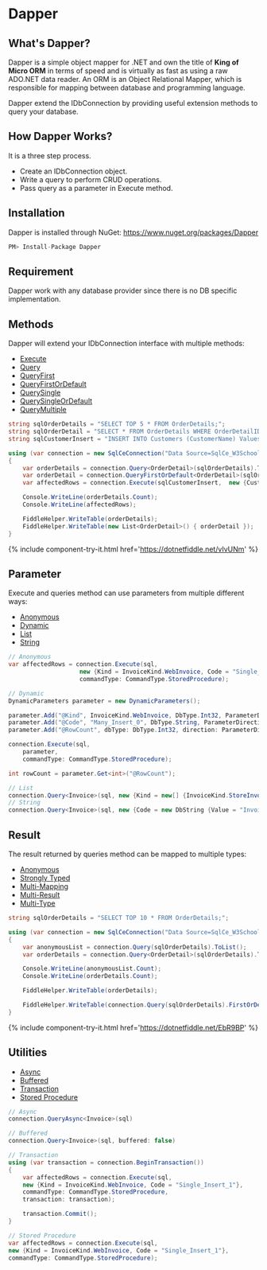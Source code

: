 # Dapper

## What's Dapper?
Dapper is a simple object mapper for .NET and own the title of **King of Micro ORM** in terms of speed and is virtually as fast as using a raw ADO.NET data reader. An ORM is an Object Relational Mapper, which is responsible for mapping between database and programming language.

Dapper extend the IDbConnection by providing useful extension methods to query your database.

## How Dapper Works?
It is a three step process.
- Create an IDbConnection object.
- Write a query to perform CRUD operations.
- Pass query as a parameter in Execute method.

## Installation
Dapper is installed through NuGet: <a href="https://www.nuget.org/packages/Dapper" target="_blank">https://www.nuget.org/packages/Dapper</a>

```csharp
PM> Install-Package Dapper
```

## Requirement
Dapper work with any database provider since there is no DB specific implementation.

## Methods
Dapper will extend your IDbConnection interface with multiple methods:

- [Execute](/execute)
- [Query](/query)
- [QueryFirst](/queryfirst)
- [QueryFirstOrDefault](/queryfirstordefault)
- [QuerySingle](/querysingle)
- [QuerySingleOrDefault](/querysingleordefault)
- [QueryMultiple](/querymultiple)

```csharp
string sqlOrderDetails = "SELECT TOP 5 * FROM OrderDetails;";
string sqlOrderDetail = "SELECT * FROM OrderDetails WHERE OrderDetailID = @OrderDetailID;";
string sqlCustomerInsert = "INSERT INTO Customers (CustomerName) Values (@CustomerName);";

using (var connection = new SqlCeConnection("Data Source=SqlCe_W3Schools.sdf"))
{
	var orderDetails = connection.Query<OrderDetail>(sqlOrderDetails).ToList();
	var orderDetail = connection.QueryFirstOrDefault<OrderDetail>(sqlOrderDetail, new {OrderDetailID = 1});
	var affectedRows = connection.Execute(sqlCustomerInsert,  new {CustomerName = "Mark"});

	Console.WriteLine(orderDetails.Count);
	Console.WriteLine(affectedRows);

	FiddleHelper.WriteTable(orderDetails);
	FiddleHelper.WriteTable(new List<OrderDetail>() { orderDetail });
}
```

{% include component-try-it.html href='https://dotnetfiddle.net/vIvUNm' %}

## Parameter
Execute and queries method can use parameters from multiple different ways:

- [Anonymous](/parameter-anonymous)
- [Dynamic](/parameter-dynamic)
- [List](/parameter-list)
- [String](/parameter-string)

```csharp
// Anonymous
var affectedRows = connection.Execute(sql,
                    new {Kind = InvoiceKind.WebInvoice, Code = "Single_Insert_1"},
                    commandType: CommandType.StoredProcedure);

// Dynamic
DynamicParameters parameter = new DynamicParameters();

parameter.Add("@Kind", InvoiceKind.WebInvoice, DbType.Int32, ParameterDirection.Input);
parameter.Add("@Code", "Many_Insert_0", DbType.String, ParameterDirection.Input);
parameter.Add("@RowCount", dbType: DbType.Int32, direction: ParameterDirection.ReturnValue);

connection.Execute(sql,
	parameter,
	commandType: CommandType.StoredProcedure);

int rowCount = parameter.Get<int>("@RowCount");

// List
connection.Query<Invoice>(sql, new {Kind = new[] {InvoiceKind.StoreInvoice, InvoiceKind.WebInvoice}}).ToList();
// String
connection.Query<Invoice>(sql, new {Code = new DbString {Value = "Invoice_1", IsFixedLength = false, Length = 9, IsAnsi = true}}).ToList();
```

## Result
The result returned by queries method can be mapped to multiple types:

- [Anonymous](/result-anonymous)
- [Strongly Typed](/result-strongly-typed)
- [Multi-Mapping](/result-multi-mapping)
- [Multi-Result](/result-multi-result)
- [Multi-Type](/result-multi-type)

```csharp
string sqlOrderDetails = "SELECT TOP 10 * FROM OrderDetails;";

using (var connection = new SqlCeConnection("Data Source=SqlCe_W3Schools.sdf"))
{
	var anonymousList = connection.Query(sqlOrderDetails).ToList();
	var orderDetails = connection.Query<OrderDetail>(sqlOrderDetails).ToList();

	Console.WriteLine(anonymousList.Count);
	Console.WriteLine(orderDetails.Count);

	FiddleHelper.WriteTable(orderDetails);

	FiddleHelper.WriteTable(connection.Query(sqlOrderDetails).FirstOrDefault());
}
```

{% include component-try-it.html href='https://dotnetfiddle.net/EbR9BP' %}

## Utilities

- [Async](async)
- [Buffered](buffered)
- [Transaction](transaction)
- [Stored Procedure](stored-procedure)

```csharp
// Async
connection.QueryAsync<Invoice>(sql)

// Buffered
connection.Query<Invoice>(sql, buffered: false)

// Transaction
using (var transaction = connection.BeginTransaction())
{
	var affectedRows = connection.Execute(sql,
	new {Kind = InvoiceKind.WebInvoice, Code = "Single_Insert_1"},
	commandType: CommandType.StoredProcedure,
	transaction: transaction);

	transaction.Commit();
}

// Stored Procedure
var affectedRows = connection.Execute(sql,
new {Kind = InvoiceKind.WebInvoice, Code = "Single_Insert_1"},
commandType: CommandType.StoredProcedure);
```
